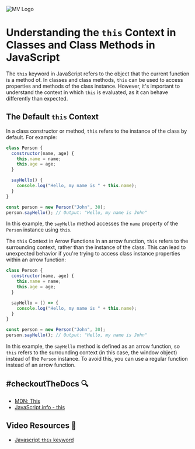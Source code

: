 ![MV Logo](/logo.jpg)

# Understanding the `this` Context in Classes and Class Methods in JavaScript
The `this` keyword in JavaScript refers to the object that the current function is a method of. In classes and class methods, `this` can be used to access properties and methods of the class instance. However, it's important to understand the context in which `this` is evaluated, as it can behave differently than expected.


## The Default `this` Context
In a class constructor or method, `this` refers to the instance of the class by default. For example:
```js
class Person {
  constructor(name, age) {
    this.name = name;
    this.age = age;
  }

  sayHello() {
    console.log("Hello, my name is " + this.name);
  }
}

const person = new Person("John", 30);
person.sayHello(); // Output: "Hello, my name is John"
```
In this example, the `sayHello` method accesses the `name` property of the `Person` instance using `this`.

The `this` Context in Arrow Functions
In an arrow function, `this` refers to the surrounding context, rather than the instance of the class. This can lead to unexpected behavior if you're trying to access class instance properties within an arrow function:
```js
class Person {
  constructor(name, age) {
    this.name = name;
    this.age = age;
  }

  sayHello = () => {
    console.log("Hello, my name is " + this.name);
  }
}

const person = new Person("John", 30);
person.sayHello(); // Output: "Hello, my name is John"
```
In this example, the `sayHello` method is defined as an arrow function, so `this` refers to the surrounding context (in this case, the window object) instead of the `Person` instance. To avoid this, you can use a regular function instead of an arrow function.

## #checkoutTheDocs 🔍
- [MDN: This](https://developer.mozilla.org/en-US/docs/Web/JavaScript/Reference/Operators/this)
- [JavaScript.info - this](https://javascript.info/object-methods#this)

## Video Resources 🎥

- [Javascript `this` keyword](https://www.youtube.com/watch?v=gvicrj31JOM)
